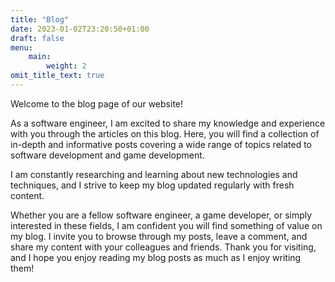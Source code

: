 ```yaml
---
title: "Blog"
date: 2023-01-02T23:20:50+01:00
draft: false
menu:
    main:
        weight: 2
omit_title_text: true
---
```


Welcome to the blog page of our website!

As a software engineer, I am excited to share my knowledge and experience with you through the articles on this blog. Here, you will find a collection of in-depth and informative posts covering a wide range of topics related to software development and game development.

I am constantly researching and learning about new technologies and techniques, and I strive to keep my blog updated regularly with fresh content.

Whether you are a fellow software engineer, a game developer, or simply interested in these fields, I am confident you will find something of value on my blog. I invite you to browse through my posts, leave a comment, and share my content with your colleagues and friends. Thank you for visiting, and I hope you enjoy reading my blog posts as much as I enjoy writing them!
